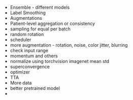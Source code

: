 - Ensemble - different models
- Label Smoothing
- Augmentations
- Patient-level aggregation or consistency
- sampling for equal per batch
- random rotation
- scheduler
- more augmentation - rotation, noise, color jitter, blurring
- check input range
- momentum and others
- normalize using torchvision imagenet mean std
- superconvergence
- optimizer
- TTA
- More data
- better pretrained model
- 